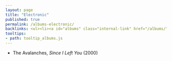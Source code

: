 ```yaml
---
layout: page
title: "Electronic"
published: true
permalink: /albums-electronic/
backlinks: <ul><li><a id="albums" class="internal-link" href="/albums/">Albums</a></li></ul>
tooltips: 
- path: tooltip_albums.js
---
```


* The Avalanches, *Since I Left You* (2000)
